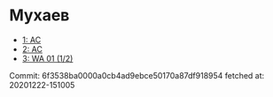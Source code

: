 # Мухаев
- [1: AC](1.md)
- [2: AC](2.md)
- [3: WA 01 (1/2)](3.md)

Commit: 6f3538ba0000a0cb4ad9ebce50170a87df918954
 fetched at: 20201222-151005
